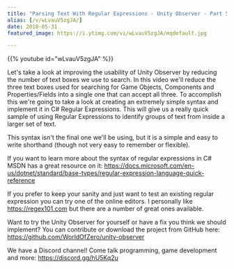 ```yaml
---
title: "Parsing Text With Regular Expressions - Unity Observer - Part 5"
alias: [/v/wLvauV5zgJA/]
date: 2018-05-31
featured_image: https://i.ytimg.com/vi/wLvauV5zgJA/mqdefault.jpg

---
```


{{% youtube id="wLvauV5zgJA" %}}

Let's take a look at improving the usability of Unity Observer by reducing the number of text boxes we use to search. In this video we'll reduce the three text boxes used for searching for Game Objects, Components and Properties/Fields into a single one that can accept all three. To accomplish this we're going to take a look at creating an extremely simple syntax and implement it in C# Regular Expressions. This will give us a really quick sample of using Regular Expressions to identify groups of text from inside a larger set of text.

This syntax isn't the final one we'll be using, but it is a simple and easy to write shorthand (though not very easy to remember or flexible).

If you want to learn more about the syntax of regular expressions in C# MSDN has a great resource on it: https://docs.microsoft.com/en-us/dotnet/standard/base-types/regular-expression-language-quick-reference

If you prefer to keep your sanity and just want to test an existing regular expression you can try one of the online editors. I personally like https://regex101.com but there are a number of great ones available.

Want to try the Unity Observer for yourself or have a fix you think we should implement? You can contribute or download the project from GitHub here: https://github.com/WorldOfZero/unity-observer

We have a Discord channel! Come talk programming, game development and more: https://discord.gg/hU5Kq2u